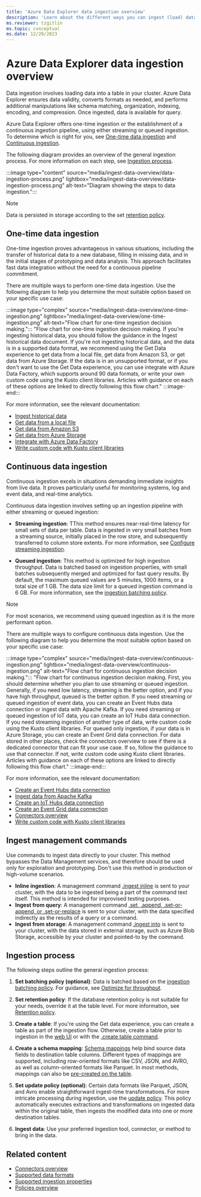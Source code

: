 ```yaml
---
title: 'Azure Data Explorer data ingestion overview'
description: 'Learn about the different ways you can ingest (load) data in Azure Data Explorer'
ms.reviewer: tzgitlin
ms.topic: conceptual
ms.date: 12/20/2023
---
```


# Azure Data Explorer data ingestion overview

Data ingestion involves loading data into a table in your cluster. Azure Data Explorer ensures data validity, converts formats as needed, and performs additional manipulations like schema matching, organization, indexing, encoding, and compression. Once ingested, data is available for query.

Azure Data Explorer offers one-time ingestion or the establishment of a continuous ingestion pipeline, using either streaming or queued ingestion. To determine which is right for you, see [One-time data ingestion](#one-time-data-ingestion) and [Continuous ingestion](#continuous-data-ingestion).

The following diagram provides an overview of the general ingestion process. For more information on each step, see [Ingestion process](#ingestion-process).

:::image type="content" source="media/ingest-data-overview/data-ingestion-process.png" lightbox="media/ingest-data-overview/data-ingestion-process.png" alt-text="Diagram showing the steps to data ingestion.":::

> [!NOTE]
> Data is persisted in storage according to the set [retention policy](kusto/management/retentionpolicy.md).

## One-time data ingestion

One-time ingestion proves advantageous in various situations, including the transfer of historical data to a new database, filling in missing data, and in the initial stages of prototyping and data analysis. This approach facilitates fast data integration without the need for a continuous pipeline commitment.

There are multiple ways to perform one-time data ingestion. Use the following diagram to help you determine the most suitable option based on your specific use case:

:::image type="complex" source="media/ingest-data-overview/one-time-ingestion.png" lightbox="media/ingest-data-overview/one-time-ingestion.png" alt-text="Flow chart for one-time ingestion decision making.":::
   "Flow chart for one-time ingestion decision making. If you're ingesting historical data, you should follow the guidance in the Ingest historical data document. If you're not ingesting historical data, and the data is in a supported data format, we recommend using the Get Data experience to get data from a local file, get data from Amazon S3, or get data from Azure Storage. If the data is in an unsupported format, or if you don't want to use the Get Data experience, you can use integrate with Azure Data Factory, which supports around 90 data formats, or write your own custom code using the Kusto client libraries. Articles with guidance on each of these options are linked to directly following this flow chart."
:::image-end:::

For more information, see the relevant documentation:

* [Ingest historical data](ingest-data-historical.md)
* [Get data from a local file](get-data-file.md)
* [Get data from Amazon S3](get-data-amazon-s3.md)
* [Get data from Azure Storage](get-data-storage.md)
* [Integrate with Azure Data Factory](data-factory-integration.md)
* [Write custom code wth Kusto client libraries](kusto/api/client-libraries.md)

## Continuous data ingestion

Continuous ingestion excels in situations demanding immediate insights from live data. It proves particularly useful for monitoring systems, log and event data, and real-time analytics.

Continuous data ingestion involves setting up an ingestion pipeline with either streaming or queued ingestion:

* **Streaming ingestion**: TThis method ensures near-real-time latency for small sets of data per table. Data is ingested in very small batches from a streaming source, initially placed in the row store, and subsequently transferred to column store extents. For more information, see [Configure streaming ingestion](ingest-data-streaming.md).

* **Queued ingestion**: This method is optimized for high ingestion throughput. Data is batched based on ingestion properties, with small batches subsequently merged and optimized for fast query results. By default, the maximum queued values are 5 minutes, 1000 items, or a total size of 1 GB. The data size limit for a queued ingestion command is 6 GB. For more information, see the [ingestion batching policy](kusto/management/batchingpolicy.md).

> [!NOTE]
> For most scenarios, we recommend using queued ingestion as it is the more performant option.

There are multiple ways to configure continuous data ingestion. Use the following diagram to help you determine the most suitable option based on your specific use case:

:::image type="complex" source="media/ingest-data-overview/continuous-ingestion.png" lightbox="media/ingest-data-overview/continuous-ingestion.png" alt-text="Flow chart for continuous ingestion decision making.":::
    "Flow chart for continuous ingestion decision making. First, you should determine whether you plan to use streaming or queued ingestion. Generally, if you need low latency, streaming is the better option, and if you have high throughput, queued is the better option. If you need streaming or queued ingestion of event data, you can create an Event Hubs data connection or ingest data with Apache Kafka. If you need streaming or queued ingestion of IoT data, you can create an IoT Hubs data connection. If you need streaming ingestion of another type of data, write custom code using the Kusto client libraries. For queued only ingestion, if your data is in Azure Storage, you can create an Event Grid data connection. For data stored in other places, check the connectors overview to see if there is a dedicated connector that can fit your use case. If so, follow the guidance to use that connector. If not, write custom code using Kusto client libraries. Articles with guidance on each of these options are linked to directly following this flow chart."
:::image-end:::

For more information, see the relevant documentation:

* [Create an Event Hubs data connection](create-event-hubs-connection.md)
* [Ingest data from Apache Kafka](ingest-data-kafka.md)
* [Create an IoT Hubs data connection](create-iot-hub-connection.md)
* [Create an Event Grid data connection](create-event-grid-connection.md)
* [Connectors overview](connector-overview.md)
* [Write custom code with Kusto client libraries](kusto/api/client-libraries.md)

## Ingest management commands

Use commands to ingest data directly to your cluster. This method bypasses the Data Management services, and therefore should be used only for exploration and prototyping. Don't use this method in production or high-volume scenarios.

* **Inline ingestion**:  A management command [.ingest inline](kusto/management/data-ingestion/ingest-inline.md) is sent to your cluster, with the data to be ingested being a part of the command text itself. This method is intended for improvised testing purposes.
* **Ingest from query**: A management command [.set, .append, .set-or-append, or .set-or-replace](kusto/management/data-ingestion/ingest-from-query.md) is sent to your cluster, with the data specified indirectly as the results of a query or a command.
* **Ingest from storage**: A management command [.ingest into](kusto/management/data-ingestion/ingest-from-storage.md) is sent to your cluster, with the data stored in external storage, such as Azure Blob Storage, accessible by your cluster and pointed-to by the command.

## Ingestion process

The following steps outline the general ingestion process:

1. **Set batching policy (optional)**: Data is batched based on the [ingestion batching policy](kusto/management/batchingpolicy.md). For guidance, see [Optimize for throughput](kusto/api/netfx/kusto-ingest-best-practices.md#optimize-for-throughput). 

1. **Set retention policy**: If the database retention policy is not suitable for your needs, override it at the table level. For more information, see [Retention policy](kusto/management/retentionpolicy.md).

1. **Create a table**: If you're using the Get data experience, you can create a table as part of the ingestion flow. Otherwise, create a table prior to ingestion in the [web UI](create-table-wizard.md) or with the [.create table command](kusto/management/create-table-command.md).

1. **Create a schema mapping**: [Schema mappings](kusto/management/mappings.md) help bind source data fields to destination table columns. Different types of mappings are supported, including row-oriented formats like CSV, JSON, and AVRO, as well as column-oriented formats like Parquet. In most methods, mappings can also be [pre-created on the table](kusto/management/create-ingestion-mapping-command.md).

1. **Set update policy (optional)**: Certain data formats like Parquet, JSON, and Avro enable straightforward ingest-time transformations. For more intricate processing during ingestion, use the [update policy](kusto/management/updatepolicy.md). This policy automatically executes extractions and transformations on ingested data within the original table, then ingests the modified data into one or more destination tables.

1. **Ingest data**: Use your preferred ingestion tool, connector, or method to bring in the data.

## Related content

* [Connectors overview](connector-overview.md)
* [Supported data formats](ingestion-supported-formats.md)
* [Supported ingestion properties](ingestion-properties.md)
* [Policies overview](kusto/management/policies.md)
